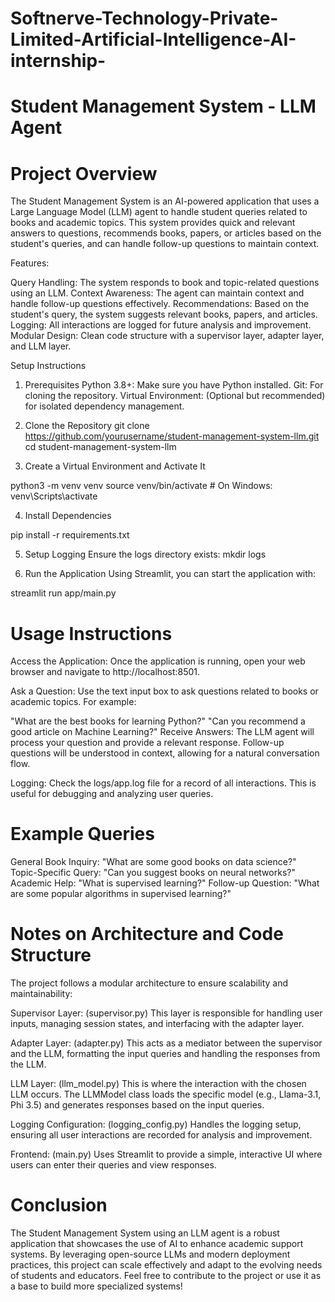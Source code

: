 # Softnerve-Technology-Private-Limited-Artificial-Intelligence-AI-internship-
# Student Management System - LLM Agent

# Project Overview
The Student Management System is an AI-powered application that uses a Large Language Model (LLM) agent to handle student queries related to books and academic topics. This system provides quick and relevant answers to questions, recommends books, papers, or articles based on the student's queries, and can handle follow-up questions to maintain context.

Features:

Query Handling: The system responds to book and topic-related questions using an LLM.
Context Awareness: The agent can maintain context and handle follow-up questions effectively.
Recommendations: Based on the student's query, the system suggests relevant books, papers, and articles.
Logging: All interactions are logged for future analysis and improvement.
Modular Design: Clean code structure with a supervisor layer, adapter layer, and LLM layer.

Setup Instructions
1. Prerequisites
Python 3.8+: Make sure you have Python installed.
Git: For cloning the repository.
Virtual Environment: (Optional but recommended) for isolated dependency management.

2. Clone the Repository
git clone https://github.com/yourusername/student-management-system-llm.git
cd student-management-system-llm

3. Create a Virtual Environment and Activate It

python3 -m venv venv
source venv/bin/activate  # On Windows: venv\Scripts\activate

4. Install Dependencies

pip install -r requirements.txt

5. Setup Logging
Ensure the logs directory exists:
mkdir logs

6. Run the Application
Using Streamlit, you can start the application with:

streamlit run app/main.py

# Usage Instructions
Access the Application: Once the application is running, open your web browser and navigate to http://localhost:8501.

Ask a Question: Use the text input box to ask questions related to books or academic topics. For example:

"What are the best books for learning Python?"
"Can you recommend a good article on Machine Learning?"
Receive Answers: The LLM agent will process your question and provide a relevant response. Follow-up questions will be understood in context, allowing for a natural conversation flow.

Logging: Check the logs/app.log file for a record of all interactions. This is useful for debugging and analyzing user queries.

# Example Queries
General Book Inquiry: "What are some good books on data science?"
Topic-Specific Query: "Can you suggest books on neural networks?"
Academic Help: "What is supervised learning?"
Follow-up Question: "What are some popular algorithms in supervised learning?"

# Notes on Architecture and Code Structure
The project follows a modular architecture to ensure scalability and maintainability:

Supervisor Layer: (supervisor.py) This layer is responsible for handling user inputs, managing session states, and interfacing with the adapter layer.

Adapter Layer: (adapter.py) This acts as a mediator between the supervisor and the LLM, formatting the input queries and handling the responses from the LLM.

LLM Layer: (llm_model.py) This is where the interaction with the chosen LLM occurs. The LLMModel class loads the specific model (e.g., Llama-3.1, Phi 3.5) and generates responses based on the input queries.

Logging Configuration: (logging_config.py) Handles the logging setup, ensuring all user interactions are recorded for analysis and improvement.

Frontend: (main.py) Uses Streamlit to provide a simple, interactive UI where users can enter their queries and view responses.

# Conclusion
The Student Management System using an LLM agent is a robust application that showcases the use of AI to enhance academic support systems. By leveraging open-source LLMs and modern deployment practices, this project can scale effectively and adapt to the evolving needs of students and educators. Feel free to contribute to the project or use it as a base to build more specialized systems!

